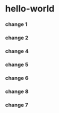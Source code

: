 # hello-world

### change 1
### change 2

### change 4
### change 5
### change 6
### change 8
### change 7






